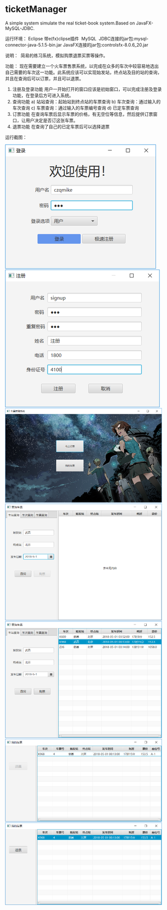 # ticketManager
A simple system simulate the real ticket-book system.Based on JavaFX-MySQL-JDBC.

运行环境：
  Eclipse 带e(fx)clipse插件
  MySQL
  JDBC连接的jar包:mysql-connector-java-5.1.5-bin.jar
  JavaFX连接的jar包:controlsfx-8.0.6_20.jar

说明：
  简易的练习系统，模拟购票退票买票等操作。
  
功能：
  现在需要建立一个火车票售票系统，以完成在众多的车次中较容易地选出自己需要的车次这一功能。此系统应该可以实现始发站，终点站及目的站的查询，并且在查询后可以订票，并且可以退票。
  1.	注册及登录功能
  用户一开始打开的窗口应该是初始窗口，可以完成注册及登录功能，在登录后方可进入系统。
  2.	查询功能
  a)	站站查询：起始站到终点站的车票查询
  b)	车次查询：通过输入的车次查询
  c)	车票查询：通过输入的车票编号查询
  d)	已定车票查询
  3.	订票功能
  在查询车票后显示车票的价格，有无空位等信息，然后提供订票窗口，让用户决定是否订这张车票。
  4.	退票功能
  在查询了自己的已定车票后可以选择退票

运行截图：

![Image](https://github.com/czqmike/ticketManager/blob/master/screenshots/SignIn.png)
![Image](https://github.com/czqmike/ticketManager/blob/master/screenshots/SignUp.png)
![Image](https://github.com/czqmike/ticketManager/blob/master/screenshots/PrimaryWindow.png)
![Image](https://github.com/czqmike/ticketManager/blob/master/screenshots/SelectDialog1.png)
![Image](https://github.com/czqmike/ticketManager/blob/master/screenshots/SelectDialog2.png)
![Image](https://github.com/czqmike/ticketManager/blob/master/screenshots/MyTicketDialog1.png)
![Image](https://github.com/czqmike/ticketManager/blob/master/screenshots/MyTicketDialog2.png)

